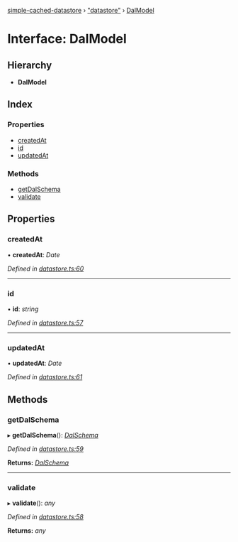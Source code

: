 [simple-cached-datastore](../README.md) › ["datastore"](../modules/_datastore_.md) › [DalModel](_datastore_.dalmodel.md)

# Interface: DalModel

## Hierarchy

* **DalModel**

## Index

### Properties

* [createdAt](_datastore_.dalmodel.md#createdat)
* [id](_datastore_.dalmodel.md#id)
* [updatedAt](_datastore_.dalmodel.md#updatedat)

### Methods

* [getDalSchema](_datastore_.dalmodel.md#getdalschema)
* [validate](_datastore_.dalmodel.md#validate)

## Properties

###  createdAt

• **createdAt**: *Date*

*Defined in [datastore.ts:60](https://github.com/ehacke/simple-cached-datastore/blob/ff2b7ee/datastore.ts#L60)*

___

###  id

• **id**: *string*

*Defined in [datastore.ts:57](https://github.com/ehacke/simple-cached-datastore/blob/ff2b7ee/datastore.ts#L57)*

___

###  updatedAt

• **updatedAt**: *Date*

*Defined in [datastore.ts:61](https://github.com/ehacke/simple-cached-datastore/blob/ff2b7ee/datastore.ts#L61)*

## Methods

###  getDalSchema

▸ **getDalSchema**(): *[DalSchema](_datastore_.dalschema.md)*

*Defined in [datastore.ts:59](https://github.com/ehacke/simple-cached-datastore/blob/ff2b7ee/datastore.ts#L59)*

**Returns:** *[DalSchema](_datastore_.dalschema.md)*

___

###  validate

▸ **validate**(): *any*

*Defined in [datastore.ts:58](https://github.com/ehacke/simple-cached-datastore/blob/ff2b7ee/datastore.ts#L58)*

**Returns:** *any*
